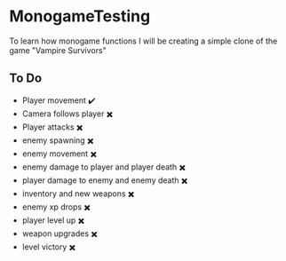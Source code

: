 # MonogameTesting
To learn how monogame functions I will be creating a simple clone of the game "Vampire Survivors"  

## To Do
- Player movement :heavy_check_mark:
- Camera follows player :heavy_multiplication_x:
- Player attacks :heavy_multiplication_x:
- enemy spawning :heavy_multiplication_x:
- enemy movement :heavy_multiplication_x:
- enemy damage to player and player death :heavy_multiplication_x:
- player damage to enemy and enemy death :heavy_multiplication_x:
- inventory and new weapons :heavy_multiplication_x:
- enemy xp drops :heavy_multiplication_x:
- player level up :heavy_multiplication_x:
- weapon upgrades :heavy_multiplication_x:
- level victory :heavy_multiplication_x:

